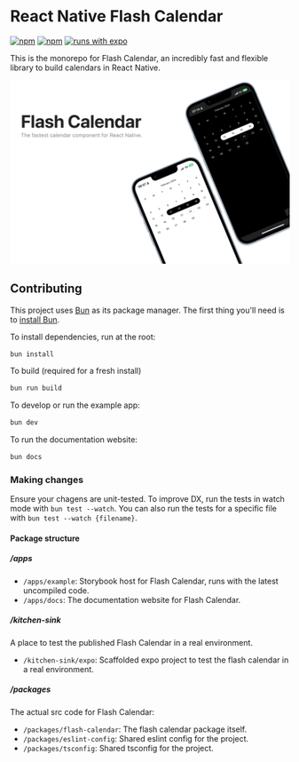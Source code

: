 # React Native Flash Calendar

[![npm](https://img.shields.io/npm/l/@marceloterreiro/flash-calendar?style=flat-square)](https://www.npmjs.com/package/@marceloterreiro/flash-calendar) [![npm](https://img.shields.io/badge/types-included-blue?style=flat-square)](https://www.npmjs.com/package/@marceloterreiro/flash-calendar) [![runs with expo](https://img.shields.io/badge/Runs%20with%20Expo-4630EB.svg?style=flat-square&logo=EXPO&labelColor=f3f3f3&logoColor=000)](https://expo.io/)

This is the monorepo for Flash Calendar, an incredibly fast and flexible library to build calendars in React Native.

<img src="./apps/docs/static/img/cover.png" width="800px"/>

## Contributing

This project uses [Bun](https://bun.sh/) as its package manager. The first thing you'll need is to [install Bun](https://bun.sh/).

To install dependencies, run at the root:

```bash
bun install
```

To build (required for a fresh install)

```bash
bun run build
```

To develop or run the example app:

```bash
bun dev
```

To run the documentation website:

```bash
bun docs
```

### Making changes

Ensure your chagens are unit-tested. To improve DX, run the tests in watch mode with `bun test --watch`. You can also run the tests for a specific file with `bun test --watch {filename}`.

#### Package structure

##### /apps

- `/apps/example`: Storybook host for Flash Calendar, runs with the latest uncompiled code.
- `/apps/docs`: The documentation website for Flash Calendar.

##### /kitchen-sink

A place to test the published Flash Calendar in a real environment.

- `/kitchen-sink/expo`: Scaffolded expo project to test the flash calendar in a real environment.

##### /packages

The actual src code for Flash Calendar:

- `/packages/flash-calendar`: The flash calendar package itself.
- `/packages/eslint-config`: Shared eslint config for the project.
- `/packages/tsconfig`: Shared tsconfig for the project.
